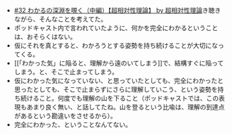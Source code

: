 - [#32 わかるの深淵を覗く（中編）【超相対性理論】 by 超相対性理論](https://anchor.fm/super-relativity/episodes/32-e1af4cn)き聴きながら、そんなことを考えてた。
- ポッドキャスト内で言われていたように、何かを完全にわかるということは、おそらくはない。
- 仮にそれを真とすると、わかろうとする姿勢を持ち続けることが大切になってくる。
- [[「わかった気」に陥ると、理解から遠のいてしまう]]で、結構すぐに陥ってしまう。と、そこで止まってしまう。
- 仮にわかった気になっていない、と思っていたとしても、完全にわかったと思ったとしても、そこで止まらずにさらに理解していこう、という姿勢を持ち続けること。何度でも理解の山を下ること（ポッドキャストでは、この表現もあまり良く無い、と話してたね。山を登るという比喩は、理解の到達点があるという勘違いをさせるから）。
- 完全にわかった、ということなんてない。